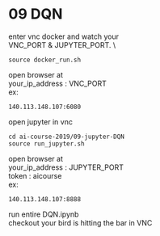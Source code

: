 # 09 DQN

enter vnc docker and watch your \
VNC_PORT & JUPYTER_PORT. \

```
source docker_run.sh
```

open browser at \
your_ip_address : VNC_PORT \
ex:

```
140.113.148.107:6080
```

open jupyter in vnc

```
cd ai-course-2019/09-jupyter-DQN
source run_jupyter.sh
```

open browser at \
your_ip_address : JUPYTER_PORT \
token : aicourse \
ex:

```
140.113.148.107:8888
```

run entire DQN.ipynb \
checkout your bird is hitting the bar in VNC
